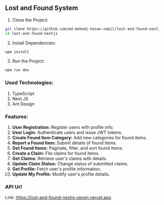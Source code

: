 ## Lost and Found System

1. Clone the Project:

```bash
git clone https://github.com/md-mehedi-hasan-nabil/lost-and-found-nextjs.git
cd lost-and-found-nextjs
```

2. Install Dependencies:

```bash
npm install
```

3. Run the Project:

```bash
npm run dev
```

### Used Technologies:

1. TypeScript
2. Next.JS
3. Ant Design

### Features:

1. **User Registration:** Register users with profile info.
2. **User Login:** Authenticate users and issue JWT tokens.
3. **Create Found Item Category:** Add new categories for found items.
4. **Report a Found Item:** Submit details of found items.
5. **Get Found Items:** Paginate, filter, and sort found items.
6. **Create a Claim:** File claims for found items.
7. **Get Claims:** Retrieve user's claims with details.
8. **Update Claim Status:** Change status of submitted claims.
9. **Get Profile:** Fetch user's profile information.
10. **Update My Profile:** Modify user's profile details.

### API Url
Link: https://lost-and-found-nextjs-seven.vercel.app

